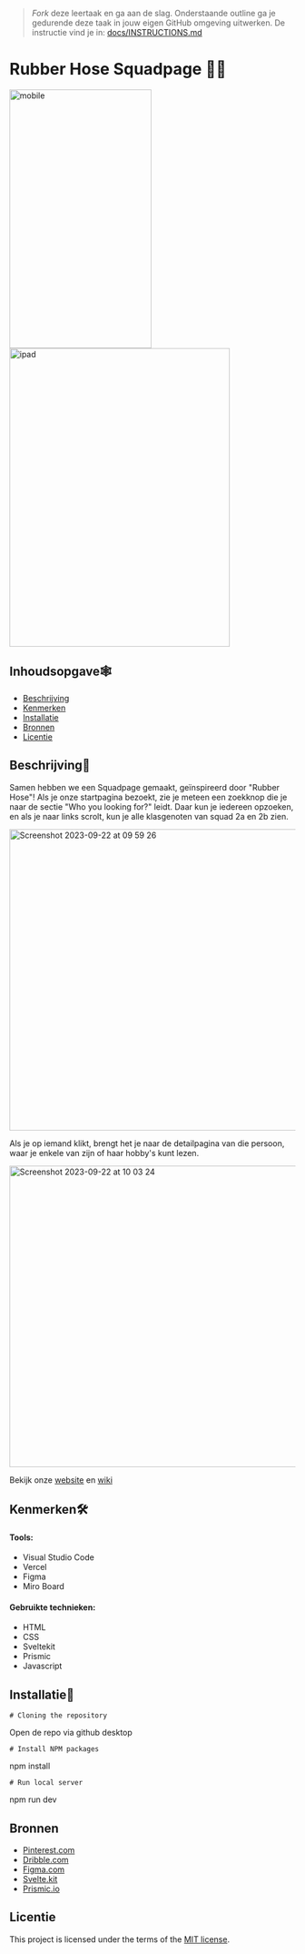 > _Fork_ deze leertaak en ga aan de slag. Onderstaande outline ga je gedurende deze taak in jouw eigen GitHub omgeving uitwerken. De instructie vind je in: [docs/INSTRUCTIONS.md](docs/INSTRUCTIONS.md)

# Rubber Hose Squadpage 💭👀

 <img src="https://github.com/Tolga1999/your-tribe-for-life-squad-page/assets/112861555/27b61a64-db02-4741-9c2e-74b4d3109f0f" alt="mobile" width="250" height="455">
 
 <img src="https://github.com/Tolga1999/your-tribe-for-life-squad-page/assets/112861555/a9712103-f26e-4aa2-9ad7-e29441c96f49" alt="ipad" width="388" height="525">

## Inhoudsopgave🕸️

  * [Beschrijving](#beschrijving)
  * [Kenmerken](#kenmerken)
  * [Installatie](#installatie)
  * [Bronnen](#bronnen)
  * [Licentie](#licentie)

## Beschrijving📄
Samen hebben we een Squadpage gemaakt, geïnspireerd door "Rubber Hose"! Als je onze startpagina bezoekt, zie je meteen een zoekknop die je naar de sectie "Who you looking for?" leidt. Daar kun je iedereen opzoeken, en als je naar links scrolt, kun je alle klasgenoten van squad 2a en 2b zien.

<img width="530" alt="Screenshot 2023-09-22 at 09 59 26" src="https://github.com/Tolga1999/your-tribe-for-life-squad-page/assets/112861555/bfe88721-4ef4-4ab9-bcbb-6c1125be8f56">

Als je op iemand klikt, brengt het je naar de detailpagina van die persoon, waar je enkele van zijn of haar hobby's kunt lezen. 

<img width="530" alt="Screenshot 2023-09-22 at 10 03 24" src="https://github.com/Tolga1999/your-tribe-for-life-squad-page/assets/112861555/bcafce3e-f396-49c3-b4e7-1697c31c7a14">

Bekijk onze [website](https://main--timely-pie-c30ea8.netlify.app/) en [wiki](https://github.com/Tolga1999/your-tribe-for-life-squad-page/wiki)

## Kenmerken🛠

#### Tools:
* Visual Studio Code
* Vercel
* Figma
* Miro Board

#### Gebruikte technieken:
* HTML
* CSS
* Sveltekit
* Prismic
* Javascript

## Installatie🔗

`# Cloning the repository`

Open de repo via github desktop

`# Install NPM packages`

npm install

`# Run local server`

npm run dev


## Bronnen
* [Pinterest.com](https://nl.pinterest.com/)
* [Dribble.com](https://dribbble.com/Marwahxx/collections/6784025-Rubber-Hose)
* [Figma.com](https://www.figma.com/file/lAsWm7xVXpMeN2DcTUPozN/Untitled?type=design&node-id=0-1&mode=design&t=7nFhMFQcl127rr3a-0)
* [Svelte.kit](https://kit.svelte.dev/)
* [Prismic.io](https://prismic.io/docs)


## Licentie

This project is licensed under the terms of the [MIT license](./LICENSE).
